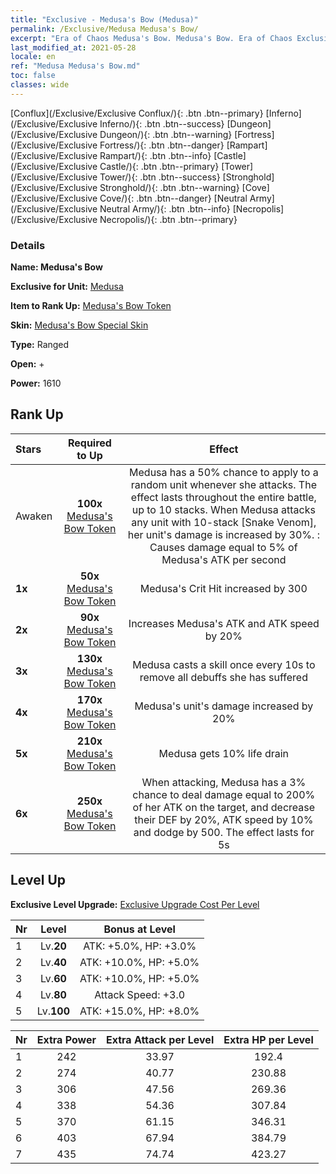```yaml
---
title: "Exclusive - Medusa's Bow (Medusa)"
permalink: /Exclusive/Medusa Medusa's Bow/
excerpt: "Era of Chaos Medusa's Bow. Medusa's Bow. Era of Chaos Exclusive Medusa's Bow. Medusa Exclusive."
last_modified_at: 2021-05-28
locale: en
ref: "Medusa Medusa's Bow.md"
toc: false
classes: wide
---
```

 [Conflux](/Exclusive/Exclusive Conflux/){: .btn .btn--primary} [Inferno](/Exclusive/Exclusive Inferno/){: .btn .btn--success} [Dungeon](/Exclusive/Exclusive Dungeon/){: .btn .btn--warning} [Fortress](/Exclusive/Exclusive Fortress/){: .btn .btn--danger} [Rampart](/Exclusive/Exclusive Rampart/){: .btn .btn--info} [Castle](/Exclusive/Exclusive Castle/){: .btn .btn--primary} [Tower](/Exclusive/Exclusive Tower/){: .btn .btn--success} [Stronghold](/Exclusive/Exclusive Stronghold/){: .btn .btn--warning} [Cove](/Exclusive/Exclusive Cove/){: .btn .btn--danger} [Neutral Army](/Exclusive/Exclusive Neutral Army/){: .btn .btn--info} [Necropolis](/Exclusive/Exclusive Necropolis/){: .btn .btn--primary} 

### Details
 **Name: Medusa's Bow** 

 **Exclusive for Unit:** [Medusa](/units/Medusa/) 

 **Item to Rank Up:** [Medusa's Bow Token](/Items/con_991/)

 **Skin:** [Medusa's Bow Special Skin](/Items/con_659/)

 **Type:** Ranged

 **Open:** +

 **Power:** 1610

## Rank Up

  |     Stars    |  Required to Up | Effect |
  |:-------------|:---------------:|:---------------:|
  |  Awaken  | **100x** [Medusa's Bow Token](/Items/con_991/) | Medusa has a 50% chance to apply <Snake Venom> to a random unit whenever she attacks. The effect lasts throughout the entire battle, up to 10 stacks. When Medusa attacks any unit with 10-stack [Snake Venom], her unit's damage is increased by 30%. <Snake Venom>: Causes damage equal to 5% of Medusa's ATK per second |
  | **1x** <i class="fas fa-star"/> | **50x** [Medusa's Bow Token](/Items/con_991/) | Medusa's Crit Hit increased by 300 |
  | **2x** <i class="fas fa-star"/> | **90x** [Medusa's Bow Token](/Items/con_991/) | Increases Medusa's ATK and ATK speed by 20% |
  | **3x** <i class="fas fa-star"/> | **130x** [Medusa's Bow Token](/Items/con_991/) | <Slough> Medusa casts a skill once every 10s to remove all debuffs she has suffered |
  | **4x** <i class="fas fa-star"/> | **170x** [Medusa's Bow Token](/Items/con_991/) | Medusa's unit's damage increased by 20% |
  | **5x** <i class="fas fa-star"/> | **210x** [Medusa's Bow Token](/Items/con_991/) | Medusa gets 10% life drain |
  | **6x** <i class="fas fa-star"/> | **250x** [Medusa's Bow Token](/Items/con_991/) | <Throat Seal> When attacking, Medusa has a 3% chance to deal damage equal to 200% of her ATK on the target, and decrease their DEF by 20%, ATK speed by 10% and dodge by 500. The effect lasts for 5s |


## Level Up
 **Exclusive Level Upgrade:** [Exclusive Upgrade Cost Per Level](/Exclusive/ExclusiveUpgradeCostPerLevel/)

  |  Nr  |   Level  | Bonus at Level |
  |:-----|:--------:|:--------------:|
  | 1 | Lv.**20** | ATK: +5.0%, HP: +3.0% |
  | 2 | Lv.**40** | ATK: +10.0%, HP: +5.0% |
  | 3 | Lv.**60** | ATK: +10.0%, HP: +5.0% |
  | 4 | Lv.**80** | Attack Speed: +3.0 |
  | 5 | Lv.**100** | ATK: +15.0%, HP: +8.0% |


  |  Nr  |  Extra Power | Extra Attack per Level | Extra HP per Level |
  |:-----|:--------:|:--------:|:--------:|
  | 1 | 242 | 33.97 | 192.4 |
  | 2 | 274 | 40.77 | 230.88 |
  | 3 | 306 | 47.56 | 269.36 |
  | 4 | 338 | 54.36 | 307.84 |
  | 5 | 370 | 61.15 | 346.31 |
  | 6 | 403 | 67.94 | 384.79 |
  | 7 | 435 | 74.74 | 423.27 |


